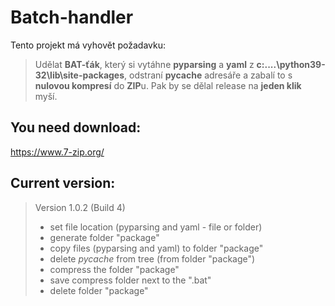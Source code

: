 # Batch-handler
Tento projekt má vyhovět požadavku:

> Udělat **BAT-ťák**, který si vytáhne **pyparsing** a **yaml** z **c:\....\python39-32\lib\site-packages**, odstraní **__pycache__** adresáře 
> a zabalí to s **nulovou kompresí** do **ZIP**u. Pak by se dělal release na **jeden klik** myší.

## You need download:
https://www.7-zip.org/

## Current version:
> Version 1.0.2 (Build 4)
> - set file location (pyparsing and yaml - file or folder)
> - generate folder "package"
> - copy files (pyparsing and yaml) to folder "package"
> - delete _pycache_ from tree (from folder "package")
> - compress the folder "package"
> - save compress folder next to the ".bat"
> - delete folder "package"


